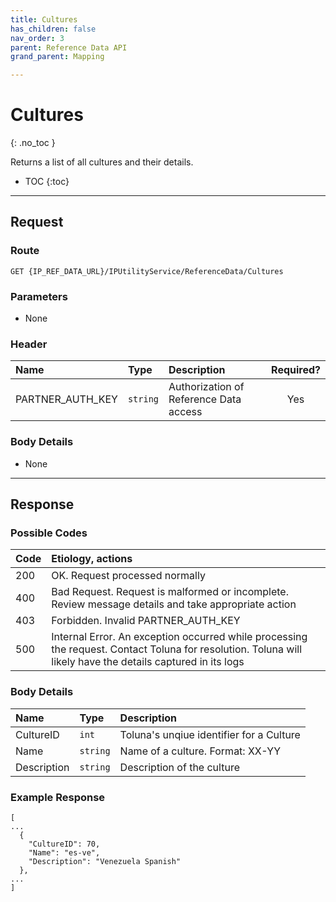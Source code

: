 ```yaml
---
title: Cultures
has_children: false
nav_order: 3
parent: Reference Data API
grand_parent: Mapping

---
```


# Cultures
{: .no_toc }

Returns a list of all cultures and their details.

* TOC
{:toc}

---

## Request

### Route
```
GET {IP_REF_DATA_URL}/IPUtilityService/ReferenceData/Cultures 
```

### Parameters

 - None

### Header

| Name | Type | Description | Required? |
| :--- | :--- | :--- | :---: |
| PARTNER_AUTH_KEY | ```string``` | Authorization of Reference Data access | Yes |

### Body Details

 - None

---

## Response

### Possible Codes

| Code | Etiology, actions |
| :--- | :--- |
| 200 | OK. Request processed normally |
| 400 | Bad Request. Request is malformed or incomplete. Review message details and take appropriate action |
| 403 | Forbidden. Invalid PARTNER_AUTH_KEY |
| 500 | Internal Error. An exception occurred while processing the request. Contact Toluna for resolution. Toluna will likely have the details captured in its logs |

### Body Details

| Name | Type | Description |
| :--- | :--- | :--- |
| CultureID | ```int``` | Toluna's unqiue identifier for a Culture |
| Name | ```string``` | Name of a culture. Format: XX-YY |
| Description | ```string``` | Description of the culture |

### Example Response
```plaintext
[
...
  {
    "CultureID": 70,
    "Name": "es-ve",
    "Description": "Venezuela Spanish"
  },
...
]
```